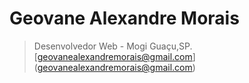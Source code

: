 # Geovane Alexandre Morais
> Desenvolvedor Web - Mogi Guaçu,SP.
> [geovanealexandremorais@gmail.com] (geovanealexandremorais@gmail.com)
